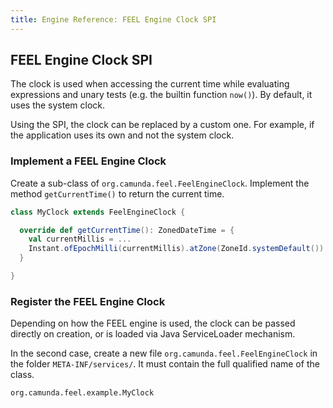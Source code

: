 ```yaml
---
title: Engine Reference: FEEL Engine Clock SPI
---
```


## FEEL Engine Clock SPI

The clock is used when accessing the current time while evaluating expressions and unary tests (e.g. the builtin function `now()`). By default, it uses the system clock. 

Using the SPI, the clock can be replaced by a custom one. For example, if the application uses its own and not the system clock.

### Implement a FEEL Engine Clock 

Create a sub-class of `org.camunda.feel.FeelEngineClock`. Implement the method `getCurrentTime()` to return the current time. 

```scala
class MyClock extends FeelEngineClock {

  override def getCurrentTime(): ZonedDateTime = {
    val currentMillis = ...
    Instant.ofEpochMilli(currentMillis).atZone(ZoneId.systemDefault())
  }

}
```


### Register the FEEL Engine Clock

Depending on how the FEEL engine is used, the clock can be passed directly on creation, or is loaded via Java ServiceLoader mechanism. 

In the second case, create a new file `org.camunda.feel.FeelEngineClock` in the folder `META-INF/services/`. It must contain the full qualified name of the class.

```
org.camunda.feel.example.MyClock
```
